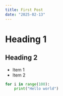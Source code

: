 ```yaml
---
title: First Post
date: "2025-02-13"
---
```


# Heading 1
## Heading 2

- Item 1
- Item 2
```python
for i in range(100):
    print("Hello world")
